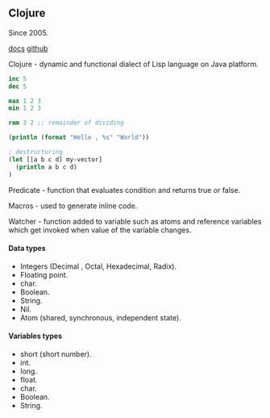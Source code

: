 Clojure
-
Since 2005.

[docs](https://clojure.org/guides/getting_started)
[github](https://github.com/clojure/clojure)

Clojure - dynamic and functional dialect of Lisp language on Java platform.

```clj
inc 5
dec 5

max 1 2 3
min 1 2 3

rem 3 2 ;; remainder of dividing

(println (format "Hello , %s" "World"))

; destructuring
(let [[a b c d] my-vector]
  (println a b c d)
)

```

Predicate - function that evaluates condition and returns true or false.

Macros - used to generate inline code.

Watcher - function added to variable such as atoms and reference variables
which get invoked when value of the variable changes.

#### Data types

* Integers (Decimal , Octal, Hexadecimal, Radix).
* Floating point.
* char.
* Boolean.
* String.
* Nil.
* Atom (shared, synchronous, independent state).

#### Variables types

* short (short number).
* int.
* long.
* float.
* char.
* Boolean.
* String.

